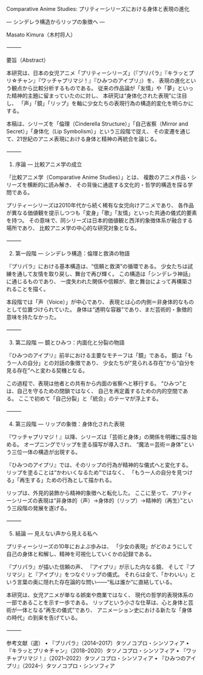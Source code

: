 Comparative Anime Studies: プリティーシリーズにおける身体と表現の進化

― シンデレラ構造からリップの象徴へ ―

Masato Kimura（木村将人）

⸻

要旨（Abstract）

本研究は、日本の女児アニメ「プリティーシリーズ」（『プリパラ』『キラッとプリ☆チャン』『ワッチャプリマジ！』『ひみつのアイプリ』）を、
表現の進化という観点から比較分析するものである。
従来の作品論が「友情」や「夢」といった精神的主題に留まっていたのに対し、
本研究は“身体化された表現”に注目し、
「声」「鏡」「リップ」を軸に少女たちの表現行為の構造的変化を明らかにする。

本稿は、シリーズを「倫理（Cinderella Structure）」「自己省察（Mirror and Secret）」「身体化（Lip Symbolism）」という三段階で捉え、
その変遷を通じて、21世紀のアニメ表現における身体と精神の再統合を論じる。

⸻

1. 序論 ― 比較アニメ学の成立

「比較アニメ学（Comparative Anime Studies）」とは、
複数のアニメ作品・シリーズを横断的に読み解き、
その背後に通底する文化的・哲学的構造を探る学問である。

プリティーシリーズは2010年代から続く稀有な女児向けアニメであり、
各作品が異なる価値観を提示しつつも「変身」「歌」「友情」といった共通の儀式的要素を持つ。
その意味で、同シリーズは日本的価値観と西洋的象徴体系が融合する場所であり、
比較アニメ学の中心的な研究対象となる。

⸻

2. 第一段階 ― シンデレラ構造：倫理と救済の物語

『プリパラ』における基本構造は、“信頼と救済”の循環である。
少女たちは試練を通して友情を取り戻し、舞台で再び輝く。
この構造は「シンデレラ神話」に通じるものであり、
一度失われた関係や信頼が、歌と舞台によって再構築されることを描く。

本段階では「声（Voice）」が中心であり、
表現とは心の内側＝非身体的なものとして位置づけられていた。
身体は“透明な容器”であり、まだ芸術的・象徴的意味を持たなかった。

⸻

3. 第二段階 ― 鏡とひみつ：内面化と分裂の物語

『ひみつのアイプリ』前半における主要なモチーフは「鏡」である。
鏡は「もう一人の自分」との対話の象徴であり、
少女たちが“見られる存在”から“自分を見る存在”へと変わる契機となる。

この過程で、表現は他者との共有から内面の省察へと移行する。
“ひみつ”とは、自己を守るための閉鎖ではなく、
自己を再定義するための内的空間である。
ここで初めて「自己分裂」と「統合」のテーマが浮上する。

⸻

4. 第三段階 ― リップの象徴：身体化された表現

『ワッチャプリマジ！』以降、シリーズは「芸術と身体」の関係を明確に描き始める。
オープニングでリップを塗る描写が導入され、
“魔法＝芸術＝身体”という三位一体の構造が出現する。

『ひみつのアイプリ』では、そのリップの行為が精神的な儀式へと変化する。
リップを塗ることは“かわいくなるため”ではなく、
「もう一人の自分を見つける」「再生する」ための行為として描かれる。

リップは、外見的装飾から精神的象徴へと転化した。
ここに至って、プリティーシリーズの表現は“非身体的（声）→身体的（リップ）→精神的（再生）”という三段階の発展を遂げる。

⸻

5. 結論 ― 見えない声から見える私へ

プリティーシリーズの10年におよぶ歩みは、
「少女の表現」がどのようにして自己の身体と和解し、精神を可視化していくかの記録である。

『プリパラ』が描いた信頼の声、
『アイプリ』が示した内なる鏡、
そして『プリマジ』と『アイプリ』をつなぐリップの儀式。
それらは全て、「かわいい」という言葉の奥に隠れた存在論的な問い――“私は誰か”に直結している。

本研究は、女児アニメが単なる娯楽や商業ではなく、
現代の哲学的表現体系の一部であることを示す一歩である。
リップという小さな仕草は、心と身体と芸術が一体となる“再生の儀式”であり、
アニメーション史における新たな「身体の時代」の到来を告げている。

⸻

参考文献（選）
	•	『プリパラ』（2014–2017）タツノコプロ・シンソフィア
	•	『キラッとプリ☆チャン』（2018–2020）タツノコプロ・シンソフィア
	•	『ワッチャプリマジ！』（2021–2022）タツノコプロ・シンソフィア
	•	『ひみつのアイプリ』（2024–）タツノコプロ・シンソフィア
